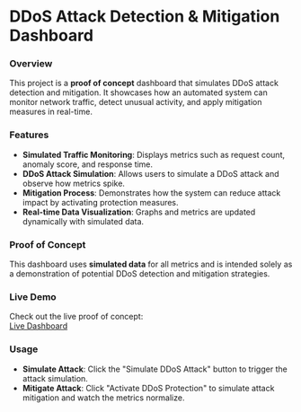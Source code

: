 # DDoS Attack Detection & Mitigation Dashboard

### Overview
This project is a **proof of concept** dashboard that simulates DDoS attack detection and mitigation. It showcases how an automated system can monitor network traffic, detect unusual activity, and apply mitigation measures in real-time.

### Features
- **Simulated Traffic Monitoring**: Displays metrics such as request count, anomaly score, and response time.
- **DDoS Attack Simulation**: Allows users to simulate a DDoS attack and observe how metrics spike.
- **Mitigation Process**: Demonstrates how the system can reduce attack impact by activating protection measures.
- **Real-time Data Visualization**: Graphs and metrics are updated dynamically with simulated data.

### Proof of Concept
This dashboard uses **simulated data** for all metrics and is intended solely as a demonstration of potential DDoS detection and mitigation strategies.

### Live Demo
Check out the live proof of concept:  
[Live Dashboard](https://dura-cloud-ddos-n1dp.vercel.app/)

### Usage
- **Simulate Attack**: Click the "Simulate DDoS Attack" button to trigger the attack simulation.
- **Mitigate Attack**: Click "Activate DDoS Protection" to simulate attack mitigation and watch the metrics normalize.
